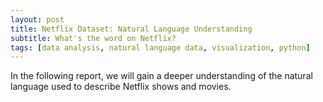 ```yaml
---
layout: post
title: Netflix Dataset: Natural Language Understanding
subtitle: What's the word on Netflix?
tags: [data analysis, natural language data, visualization, python]
---
```



In the following report, we will gain a deeper understanding of the natural language used to describe Netflix shows and movies.
